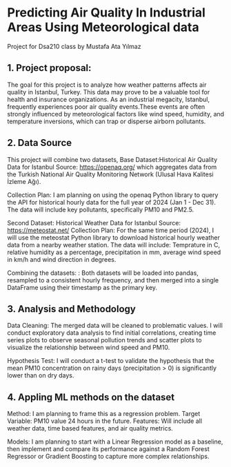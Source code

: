 # Predicting Air Quality In Industrial Areas Using Meteorological data
Project for Dsa210 class by Mustafa Ata Yılmaz

## 1. Project proposal:

The goal for this project is to analyze how weather patterns affects air quality in Istanbul, Turkey. This data may prove to be a valuable tool for health and insurance organizations. As an industrial megacity, Istanbul, frequently experiences poor air quality events.These events are often strongly influenced by meteorological factors like wind speed, humidity, and temperature inversions, which can trap or disperse airborn pollutants.

## 2. Data Source 

This project will combine two datasets, Base Dataset:Historical Air Quality Data for Istanbul 
Source: https://openaq.org/ which aggregates data from the Turkish National Air Quality Monitoring Network (Ulusal Hava Kalitesi İzleme Ağı).

Collection Plan: I am planning on using the openaq Python library to query the API for historical hourly data for the full year of 2024 (Jan 1 - Dec 31).  The data will include key pollutants, specifically PM10 and PM2.5.

Second Dataset: Historical Weather Data for Istanbul
Source: https://meteostat.net/
Collection Plan: For the same time period (2024), I will use the meteostat Python library to download historical hourly weather data from a nearby weather station. The data will include: Temprature in C, relative humidity as a percentage, precipitation in mm, average wind speed in km/h and wind direction in degrees.

Combining the datasets: : Both datasets will be loaded into pandas, resampled to a consistent hourly frequency, and then merged into a single DataFrame using their timestamp as the primary key.

## 3. Analysis and Methodology

Data Cleaning: The merged data will be cleaned to problematic values. I will conduct exploratory  data analysis to find initial correlations, creating time series plots to observe seasonal pollution trends and scatter plots to visualize the relationship between wind speed and PM10.

Hypothesis Test: I will conduct a t-test to validate the hypothesis that the mean PM10 concentration on rainy days (precipitation > 0) is significantly lower than on dry days.

## 4. Appling ML methods on the dataset

Method: I am planning to frame this as a regression problem.
Target Variable: PM10 value 24 hours in the future.
Features: Will include all weather data, time based features, and air quality metrics.

Models: I am planning to start with a Linear Regression model as a baseline, then implement and compare its performance against a Random Forest Regressor or Gradient Boosting to capture more complex relationships.